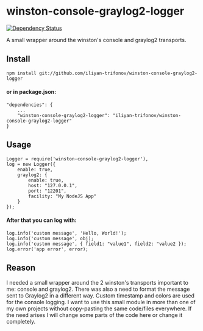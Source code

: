 # winston-console-graylog2-logger

[![Dependency Status](https://www.versioneye.com/user/projects/553a42e51d2989cb78000124/badge.svg?style=flat)](https://www.versioneye.com/user/projects/553a42e51d2989cb78000124)

A small wrapper around the winston's console and graylog2 transports.

## Install

    npm install git://github.com/iliyan-trifonov/winston-console-graylog2-logger

#### or in package.json:

    "dependencies": {
        ...
        "winston-console-graylog2-logger": "iliyan-trifonov/winston-console-graylog2-logger"
    }

## Usage

    Logger = require('winston-console-graylog2-logger'),
    log = new Logger({
        enable: true,
        graylog2: {
            enable: true,
            host: "127.0.0.1",
            port: "12201",
            facility: "My NodeJS App"
        }
    });
    
#### After that you can log with:

    log.info('custom message', 'Hello, World!');
    log.info('custom message', obj);
    log.info('custom message', { field1: "value1", field2: "value2 });
    log.error('app error', error);

## Reason

I needed a small wrapper around the 2 winston's transports important to me: console and graylog2.
There was also a need to format the message sent to Graylog2 in a different way.
Custom timestamp and colors are used for the console logging.
I want to use this small module in more than one of my own projects without copy-pasting the same code/files everywhere.
If the need arises I will change some parts of the code here or change it completely.
